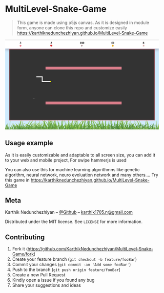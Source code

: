 # MultiLevel-Snake-Game
> This game is made using p5js canvas. As it is designed in module form, anyone can clone this repo and customize easily https://karthiknedunchezhiyan.github.io/MultiLevel-Snake-Game

![](src/images/screenshot.png)

## Usage example

As it is easily customizable and adaptable to all screen size, you can add it to your web and mobile project,
For swipe hammerjs is used

You can also use this for machine learning algorithmns like genetic algorithm, neural network, neuro evoluation network and many others....
Try this game in https://karthiknedunchezhiyan.github.io/MultiLevel-Snake-Game

## Meta

Karthik Nedunchezhiyan – [@Github](https://github.com/KarthikNedunchezhiyan) – karthik1705.n@gmail.com

Distributed under the MIT license. See ``LICENSE`` for more information.


## Contributing

1. Fork it (<https://github.com/KarthikNedunchezhiyan/MultiLevel-Snake-Game/fork>)
2. Create your feature branch (`git checkout -b feature/fooBar`)
3. Commit your changes (`git commit -am 'Add some fooBar'`)
4. Push to the branch (`git push origin feature/fooBar`)
5. Create a new Pull Request
6. Kindly open a issue if you found any bug
7. Share your suggestions and ideas
